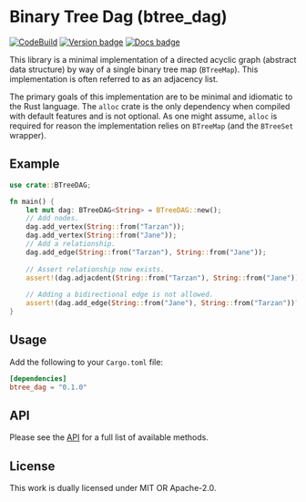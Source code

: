 # Binary Tree Dag (btree_dag)

[![CodeBuild]][CodeBuild]
[![Version badge]][crates.io]
[![Docs badge]][docs.rs]

[CodeBuild]: https://codebuild.us-east-1.amazonaws.com/badges?uuid=eyJlbmNyeXB0ZWREYXRhIjoiQ3dscGZZSUxvTm0wU0R2SVVGVnJ0dnh1bENNazNVaW42VncwcTZVOVZEeVBBZzRvaUNDZEV4Rm1xQ3kycVM3cmR5MGN0dC9iQkZMbXNkeG52Uk9yMG1RPSIsIml2UGFyYW1ldGVyU3BlYyI6InVRby9LeitwNTVkN0JTUWIiLCJtYXRlcmlhbFNldFNlcmlhbCI6MX0%3D&branch=main
[Version badge]: https://img.shields.io/crates/v/btree_dag
[crates.io]: https://crates.io/crates/btree_dag
[Docs badge]: https://img.shields.io/badge/docs.rs-rustdoc-blue
[docs.rs]: https://docs.rs/btree_dag/

This library is a minimal implementation of a directed acyclic graph
(abstract data structure) by way of a single binary tree map
(`BTreeMap`). This implementation is often referred to as
an adjacency list.

The primary goals of this implementation are to be 
minimal and idiomatic to the Rust language. The `alloc`
crate is the only dependency when compiled with default
features and is not optional. As one might assume, `alloc`
is required for reason the implementation relies on `BTreeMap`
(and the `BTreeSet` wrapper).

## Example
```rust
use crate::BTreeDAG;

fn main() {
    let mut dag: BTreeDAG<String> = BTreeDAG::new();
    // Add nodes.
    dag.add_vertex(String::from("Tarzan"));
    dag.add_vertex(String::from("Jane"));
    // Add a relationship.
    dag.add_edge(String::from("Tarzan"), String::from("Jane"));
    
    // Assert relationship now exists.
    assert!(dag.adjacdent(String::from("Tarzan"), String::from("Jane")));
    
    // Adding a bidirectional edge is not allowed.
    assert!(dag.add_edge(String::from("Jane"), String::from("Tarzan"))?.is_err());
}
```

## Usage

Add the following to your `Cargo.toml` file:
```toml
[dependencies]
btree_dag = "0.1.0"
```

## API

Please see the [API](src/dag/api.rs) for a full list of
available methods.

## License

This work is dually licensed under MIT OR Apache-2.0.